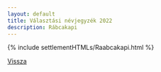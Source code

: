 ```yaml
---
layout: default
title: Választási névjegyzék 2022
description: Rábcakapi
---
```


{% include settlementHTMLs/Raabcakapi.html %}

[Vissza](./)